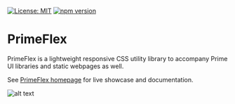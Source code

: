 [![License: MIT](https://img.shields.io/badge/License-MIT-yellow.svg)](https://opensource.org/licenses/MIT)
[![npm version](https://badge.fury.io/js/primeflex.svg)](https://badge.fury.io/js/primeflex)

# PrimeFlex
PrimeFlex is a lightweight responsive CSS utility library to accompany Prime UI libraries and static webpages as well.

See [PrimeFlex homepage](http://www.primefaces.org/primeflex) for live showcase and documentation.

![alt text](http://www.primefaces.org/images/primeflex.jpg "PrimeFlex")
